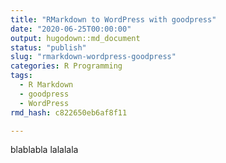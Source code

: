 ```yaml
---
title: "RMarkdown to WordPress with goodpress"
date: "2020-06-25T00:00:00"
output: hugodown::md_document
status: "publish"
slug: "rmarkdown-wordpress-goodpress"
categories: R Programming
tags:
  - R Markdown
  - goodpress
  - WordPress
rmd_hash: c822650eb6af8f11

---
```


blablabla lalalala


